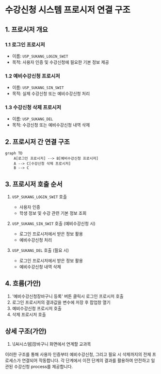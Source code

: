 

# 수강신청 시스템 프로시저 연결 구조

## 1. 프로시저 개요

### 1.1 로그인 프로시저
- 이름: `USP_SUKANG_LOGIN_SWIT`
- 목적: 사용자 인증 및 수강신청에 필요한 기본 정보 제공

### 1.2 예비수강신청 프로시저
- 이름: `USP_SUKANG_SIN_SWIT`
- 목적: 실제 수강신청 또는 예비수강신청 처리

### 1.3 수강신청 삭제 프로시저
- 이름: `USP_SUKANG_DEL`
- 목적: 수강신청 또는 예비수강신청 내역 삭제

## 2. 프로시저 간 연결 구조

```mermaid
graph TD
    A[로그인 프로시저] --> B[예비수강신청 프로시저]
    A --> C[수강신청 삭제 프로시저]
    B --> C
```

## 3. 프로시저 호출 순서

1. `USP_SUKANG_LOGIN_SWIT` 호출
   - 사용자 인증
   - 학생 정보 및 수강 관련 기본 정보 조회

2. `USP_SUKANG_SIN_SWIT` 호출 (예비수강신청 시)
   - 로그인 프로시저에서 받은 정보 활용
   - 예비수강신청 처리

3. `USP_SUKANG_DEL` 호출 (필요 시)
   - 로그인 프로시저에서 받은 정보 활용
   - 예비수강신청 내역 삭제

## 4. 흐름(가안)

1. '예비수강신청장바구니 등록' 버튼 클릭시 로그인 프로시저 호출
2. 로그인 프로시저의 결과값을 변수에 저장 후 팝업창 열기
4. 예비수강신청 프로시저 호출
5. 삭제 프로시저 호출

## 상세 구조(가안)

1. \\\[AI시스템\]장바구니 화면에서 연계할 교과목

이러한 구조를 통해 사용자 인증부터 예비수강신청, 그리고 필요 시 삭제까지의 전체 프로세스가 연결되어 작동합니다. 각 단계에서 이전 단계의 결과를 활용하여 안전하고 일관된 수강신청 process를 제공합니다.